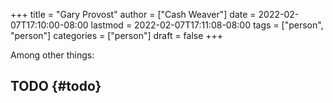 +++
title = "Gary Provost"
author = ["Cash Weaver"]
date = 2022-02-07T17:10:00-08:00
lastmod = 2022-02-07T17:11:08-08:00
tags = ["person", "person"]
categories = ["person"]
draft = false
+++

Among other things:


## TODO {#todo}

<style>.csl-entry{text-indent: -1.5em; margin-left: 1.5em;}</style><div class="csl-bib-body">
</div>
